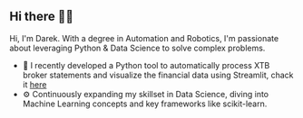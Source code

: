 ## Hi there 👋🐍

Hi, I'm Darek. With a degree in Automation and Robotics, I'm passionate about leveraging Python & Data Science to solve complex problems.

- 🤖 I recently developed a Python tool to automatically process XTB broker statements and visualize the financial data using Streamlit, chack it [here](https://github.com/darekwojciechowski/Streamlit-Dividend-Dashboard)
- ⚙️ Continuously expanding my skillset in Data Science, diving into Machine Learning concepts and key frameworks like scikit-learn.
<!--
**darekwojciechowski/darekwojciechowski** is a ✨ _special_ ✨ repository because its `README.md` (this file) appears on your GitHub profile.

Here are some ideas to get you started:
- 🔭 I’m currently working on ...

- 👯 I’m looking to collaborate on ...
- 🤔 I’m looking for help with ...
- 💬 Ask me about ...
- 📫 How to reach me: ...
- 😄 Pronouns: ...
- ⚡ Fun fact: ...
-->
